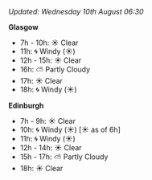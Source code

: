 *Updated: Wednesday 10th August 06:30*

**Glasgow**

* 7h - 10h: :sunny: Clear
* 11h: :cyclone: Windy (:sunny:)
* 12h - 15h: :sunny: Clear
* 16h: :partly_sunny: Partly Cloudy
* 17h: :sunny: Clear
* 18h: :cyclone: Windy (:sunny:)

**Edinburgh**

* 7h - 9h: :sunny: Clear
* 10h: :cyclone: Windy (:sunny:) [:sunny: as of 6h]
* 11h: :cyclone: Windy (:sunny:)
* 12h - 14h: :sunny: Clear
* 15h - 17h: :partly_sunny: Partly Cloudy
* 18h: :sunny: Clear
